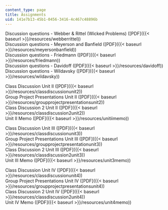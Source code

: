 ```yaml
---
content_type: page
title: Assignments
uid: 141e7b13-45b1-0456-3416-4c467c48896b
---
```


Discussion questions - Webber & Rittel (Wicked Problems) ([PDF]({{< baseurl >}}/resources/webberrittel))  
Discussion questions - Meyerson and Banfield ([PDF]({{< baseurl >}}/resources/meyersonbanfield))  
Discussion questions - Friedmann ([PDF]({{< baseurl >}}/resources/friedmann))  
Discussion questions - Davidoff ([PDF]({{< baseurl >}}/resources/davidoff))  
Discussion questions - Wildavsky ([PDF]({{< baseurl >}}/resources/wildavsky))

Class Discussion Unit II ([PDF]({{< baseurl >}}/resources/classdiscussionunit2))  
Group Project Presentations Unit II ([PDF]({{< baseurl >}}/resources/groupprojectpresentationsunit2))  
Class Discussion 2 Unit II ([PDF]({{< baseurl >}}/resources/classdiscussion2unit2))  
Unit II Memo ([PDF]({{< baseurl >}}/resources/unitiimemo))

Class Discussion Unit III ([PDF]({{< baseurl >}}/resources/classdiscussionunit3))  
Group Project Presentations Unit III ([PDF]({{< baseurl >}}/resources/groupprojectpresentationunit3))  
Class Discussion 2 Unit III ([PDF]({{< baseurl >}}/resources/classdiscussion2unit3))  
Unit III Memo ([PDF]({{< baseurl >}}/resources/unit3memo))

Class Discussion Unit IV ([PDF]({{< baseurl >}}/resources/classdiscussionunit4))  
Group Project Presentations Unit IV ([PDF]({{< baseurl >}}/resources/groupprojectpresentationsunit4))  
Class Discussion 2 Unit IV ([PDF]({{< baseurl >}}/resources/classdiscussion2unit4))  
Unit IV Memo ([PDF]({{< baseurl >}}/resources/unit4memo))